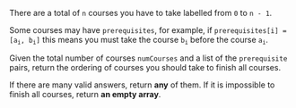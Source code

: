 There are a total of `n` courses you have to take labelled from `0` to `n - 1`.

Some courses may have `prerequisites`, for example, if <code>prerequisites[i] = [a<sub>i</sub>, b<sub>i</sub>]</code> this means you must take the course <code>b<sub>i</sub></code> before the course <code>a<sub>i</sub></code>.

Given the total number of courses `numCourses` and a list of the `prerequisite` pairs, return the ordering of courses you should take to finish all courses.

If there are many valid answers, return **any** of them. If it is impossible to finish all courses, return **an empty array**.